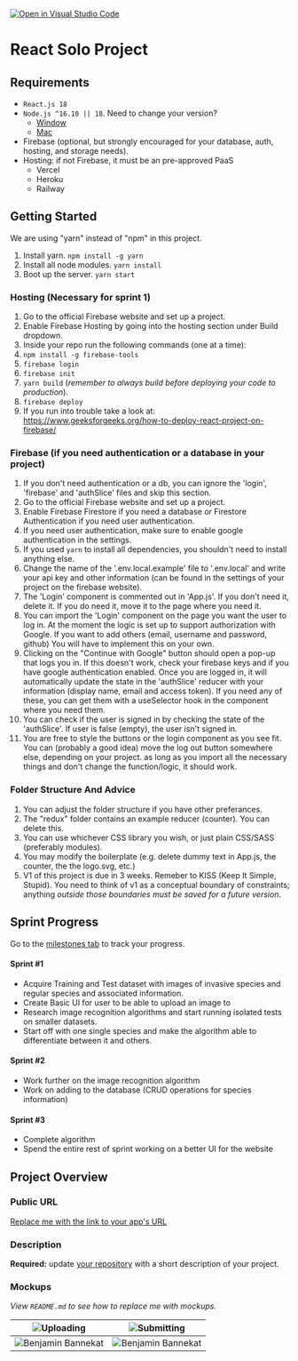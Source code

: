 [![Open in Visual Studio Code](https://classroom.github.com/assets/open-in-vscode-c66648af7eb3fe8bc4f294546bfd86ef473780cde1dea487d3c4ff354943c9ae.svg)](https://classroom.github.com/online_ide?assignment_repo_id=8211308&assignment_repo_type=AssignmentRepo)
# React Solo Project

## Requirements

- `React.js 18`
- `Node.js ^16.10 || 18`. Need to change your version?
  - [Window](https://github.com/coreybutler/nvm-windows)
  - [Mac](https://github.com/tj/n)
- Firebase (optional, but strongly encouraged for your database, auth, hosting, and storage needs).
- Hosting: if not Firebase, it must be an pre-approved PaaS
  - Vercel
  - Heroku
  - Railway

## Getting Started

We are using "yarn" instead of "npm" in this project.

1. Install yarn. `npm install -g yarn`
2. Install all node modules. `yarn install`
3. Boot up the server. `yarn start`

### Hosting (Necessary for sprint 1)

1. Go to the official Firebase website and set up a project.
2. Enable Firebase Hosting by going into the hosting section under Build dropdown.
3. Inside your repo run the following commands (one at a time):
4. `npm install -g firebase-tools`
5. `firebase login`
6. `firebase init`
7. `yarn build` (*remember to always build before deploying your code to production*).
8. `firebase deploy`
9. If you run into trouble take a look at: https://www.geeksforgeeks.org/how-to-deploy-react-project-on-firebase/

### Firebase (if you need authentication or a database in your project)

1. If you don't need authentication or a db, you can ignore the 'login', 'firebase' and 'authSlice' files and skip this section.
2. Go to the official Firebase website and set up a project.
3. Enable Firebase Firestore if you need a database or Firestore Authentication if you need user authentication.
4. If you need user authentication, make sure to enable google authentication in the settings.
5. If you used `yarn` to install all dependencies, you shouldn't need to install anything else.
6. Change the name of the '.env.local.example' file to '.env.local' and write your api key and other information (can be found in the settings of your project on the firebase website).
7. The 'Login' component is commented out in 'App.js'. If you don't need it, delete it. If you do need it, move it to the page where you need it.
8. You can import the 'Login' component on the page you want the user to log in. At the moment the logic is set up to support authorization with Google. If you want to add others (email, username and password, github) You will have to implement this on your own.
9. Clicking on the "Continue with Google" button should open a pop-up that logs you in. If this doesn't work, check your firebase keys and if you have google authentication enabled. Once you are logged in, it will automatically update the state in the 'authSlice' reducer with your information (display name, email and access token). If you need any of these, you can get them with a useSelector hook in the component where you need them.
10. You can check if the user is signed in by checking the state of the 'authSlice'. If user is false (empty), the user isn't signed in.
11. You are free to style the buttons or the login component as you see fit. You can (probably a good idea) move the log out button somewhere else, depending on your project. as long as you import all the necessary things and don't change the function/logic, it should work.

### Folder Structure And Advice

1. You can adjust the folder structure if you have other preferances.
2. The "redux" folder contains an example reducer (counter). You can delete this.
3. You can use whichever CSS library you wish, or just plain CSS/SASS (preferably modules).
4. You may modify the boilerplate (e.g. delete dummy text in App.js, the counter, the the logo.svg, etc.)
5. V1 of this project is due in 3 weeks. Remeber to KISS (Keep It Simple, Stupid). You need to think of v1 as a conceptual boundary of constraints; anything *outside those boundaries must be saved for a future version*.

<!---
*** WHEN YOU ARE UP AND RUNNING, YOU MAY DELETE EVERYTHING ABOVE -EXCEPT- THE VERY TOP LINE. ***
-->

## Sprint Progress

Go to the [milestones tab](../../milestone/1) to track your progress.

#### Sprint #1

- Acquire Training and Test dataset with images of invasive species and regular species and associated information.
- Create Basic UI for user to be able to upload an image to
- Research image recognition algorithms and start running isolated tests on smaller datasets.
- Start off with one single species and make the algorithm able to differentiate between it and others.

#### Sprint #2

- Work further on the image recognition algorithm
- Work on adding to the database (CRUD operations for species information)

#### Sprint #3

- Complete algorithm 
- Spend the entire  rest of sprint working on a better UI for the website


## Project Overview

### Public URL

[Replace me with the link to your app's URL](https://www.google.com/)

### Description

**Required:** update [your repository](https://stackoverflow.com/questions/7757751/how-do-you-change-a-repository-description-on-github) with a short description of your project.




### Mockups

*View `README.md` to see how to replace me with mockups.*

| ![Uploading](/mockups/uploadspecies.jpg) | ![Submitting](/mockups/submitspecies.jpg) |
| -------------------------------------------------------------------- | -------------------------------------------------------------------- |
| ![Benjamin Bannekat](/mockups/noninvasive.jpg) | ![Benjamin Bannekat](/mockups/invasive.jpg) |
